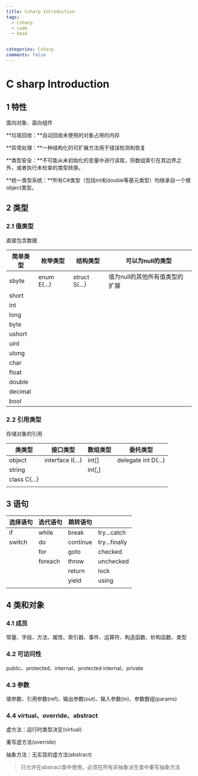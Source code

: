 ```yaml
---
title: Csharp Introduction
tags:
  - Csharp
  - code
  - base


categories: Csharp
comments: false
---
```

# C sharp Introduction

## 1 特性

面向对象、面向组件

**垃圾回收：**自动回收未使用的对象占用的内存

**异常处理：**一种结构化的可扩展方法用于错误检测和恢复

**类型安全：**不可能从未初始化的变量中进行读取，将数组索引在其边界之外，或者执行未检查的类型转换。



**统一类型系统：**所有C#类型（包括int和double等基元类型）均继承自一个根object类型。

<!-- more -->

## 2 类型

### 2.1 值类型

直接包含数据

| 简单类型 | 枚举类型    | 结构类型      | 可以为null的类型               |
| -------- | ----------- | ------------- | ------------------------------ |
| sbyte    | enum E{...} | struct S{...} | 值为null的其他所有值类型的扩展 |
| short    |             |               |                                |
| int      |             |               |                                |
| long     |             |               |                                |
| byte     |             |               |                                |
| ushort   |             |               |                                |
| uint     |             |               |                                |
| ulong    |             |               |                                |
| char     |             |               |                                |
| float    |             |               |                                |
| double   |             |               |                                |
| decimal  |             |               |                                |
| bool     |             |               |                                |



### 2.2 引用类型

存储对象的引用

| 类类型       | 接口类型         | 数组类型 | 委托类型            |
| ------------ | ---------------- | -------- | ------------------- |
| object       | interface I{...} | int[]    | delegate int D(...) |
| string       |                  | int[,]   |                     |
| class C{...} |                  |          |                     |
|              |                  |          |                     |

## 3 语句

| 选择语句 | 迭代语句 | 跳转语句 |               |
| -------- | -------- | -------- | ------------- |
| if       | while    | break    | try...catch   |
| switch   | do       | continue | try...finally |
|          | for      | goto     | checked       |
|          | foreach  | throw    | unchecked     |
|          |          | return   | lock          |
|          |          | yield    | using         |
|          |          |          |               |

## 4 类和对象

### 4.1 成员

常量、字段、方法、属性、索引器、事件、运算符、构造函数、析构函数、类型

### 4.2 可访问性

public、protected、internal、protected internal、private

### 4.3 参数

值参数、引用参数(ref)、输出参数(out)、输入参数(in)、参数数组(params)

### 4.4 virtual、override、abstract

虚方法：运行时类型决定(virtual)

重写虚方法(override)

抽象方法：无实现的虚方法(abstract)

> 只允许在abstract类中使用，必须在所有非抽象派生类中重写抽象方法

